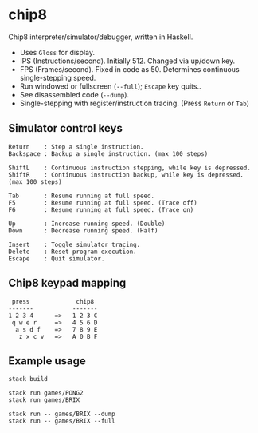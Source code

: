 # chip8

Chip8 interpreter/simulator/debugger, written in Haskell.

- Uses `Gloss` for display.
- IPS (Instructions/second). Initially 512. Changed via up/down key.
- FPS (Frames/second). Fixed in code as 50. Determines continuous single-stepping speed.
- Run windowed or fullscreen (`--full`); `Escape` key quits..
- See disassembled code (`--dump`).
- Single-stepping with register/instruction tracing. (Press `Return` or `Tab`)

## Simulator control keys

    Return    : Step a single instruction.
    Backspace : Backup a single instruction. (max 100 steps)

    ShiftL    : Continuous instruction stepping, while key is depressed.
    ShiftR    : Continuous instruction backup, while key is depressed. (max 100 steps)

    Tab       : Resume running at full speed.
    F5        : Resume running at full speed. (Trace off)
    F6        : Resume running at full speed. (Trace on)

    Up        : Increase running speed. (Double)
    Down      : Decrease running speed. (Half)

    Insert    : Toggle simulator tracing.
    Delete    : Reset program execution.
    Escape    : Quit simulator.

## Chip8 keypad mapping

     press             chip8
    -------           -------
    1 2 3 4      =>   1 2 3 C
     q w e r     =>   4 5 6 D
      a s d f    =>   7 8 9 E
       z x c v   =>   A 0 B F

## Example usage

    stack build

    stack run games/PONG2
    stack run games/BRIX

    stack run -- games/BRIX --dump
    stack run -- games/BRIX --full
